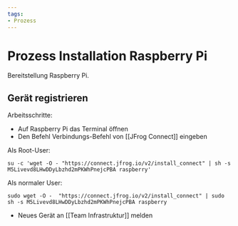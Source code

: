 ```yaml
---
tags:
- Prozess
---
```

# Prozess  Installation Raspberry Pi
Bereitstellung Raspberry Pi.

## Gerät registrieren

Arbeitsschritte:
* Auf Raspberry Pi das Terminal öffnen
* Den Befehl Verbindungs-Befehl von [[JFrog Connect]] eingeben

Als Root-User:

```
su -c 'wget -O - "https://connect.jfrog.io/v2/install_connect" | sh -s M5Livevd8LHwDDyLbzhd2mPKWhPnejcPBA raspberry'
```

Als normaler User:

```
sudo wget -O -  "https://connect.jfrog.io/v2/install_connect" | sudo sh -s M5Livevd8LHwDDyLbzhd2mPKWhPnejcPBA raspberry
```

* Neues Gerät an [[Team Infrastruktur]] melden